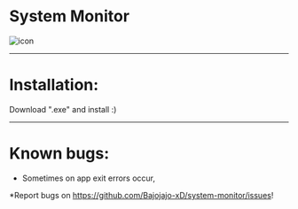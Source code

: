 # System Monitor
![icon](https://user-images.githubusercontent.com/81306360/116520234-bcdb0180-a8d2-11eb-80d1-f171fc34bd8c.png)

--------------------------
# Installation:

Download ".exe" and install :)

---------------------------
# Known bugs:

- Sometimes on app exit errors occur,  

*Report bugs on https://github.com/Bajojajo-xD/system-monitor/issues!
